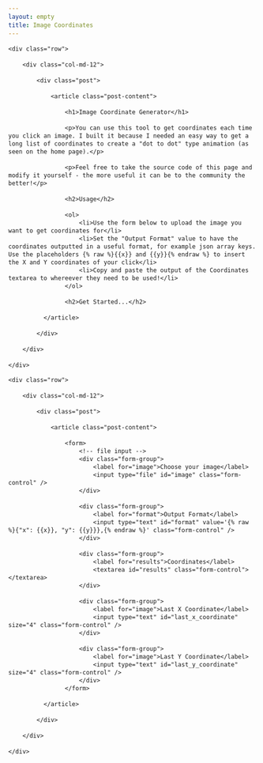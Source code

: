 ```yaml
---
layout: empty
title: Image Coordinates
---
```


<style type="text/css">

	#image_container {
		width: 645px;
		height: 400px;
		position: relative;
		margin: 50px auto 0px auto;
		border: solid #e3e3e3 5px;
	}

	.cross {
		position: absolute;
		z-index: 2;
	}

	.hidden {
		display: none;
	}

	#results {
		height: 300px;
	}
</style>

<script type="text/javascript" src="https://code.jquery.com/jquery-2.2.1.min.js"></script>

<script type="text/javascript">

// image onclick event handler
function on_click(event){
	// get mouse click position
	click_position_x = event.offsetX;
	click_position_y = event.offsetY;

	if(isNaN(click_position_x) || isNaN(click_position_y))
		debugger;

	// place cross
	var cross = $('.cross').first().clone();
	cross.css('left', click_position_x - 10);
	cross.css('top', click_position_y - 8);
	cross.removeClass('hidden');
	$('.cross').first().after(cross);

	// record last values
	$('#last_x_coordinate').val(click_position_x);
	$('#last_y_coordinate').val(click_position_y);

	// append to list of all values
	var new_line = '\n';
	if($('textarea').val().length == 0)
		new_line = '';

	var new_textarea_value = $('textarea').val() + new_line + 
								$('#format').val()
									.replace('{% raw %}{{x}}{% endraw %}', click_position_x)
									.replace('{% raw %}{{y}}{% endraw %}', click_position_y);
	$('textarea').val(new_textarea_value);
}

// set image container dimensions
function setImageDimensions(width, height){
	$('#image_container').css('width', width)
						 .css('height', height);
}

// bind file input to load image into <img> element
$(document).ready(function(){

	// bind file input
	$('#image').on('change', function (e) {
	    // check FileReader support
	    if(!FileReader)
	    	alert('Sorry, this feature requires a modern browser that supports the File API. Try again using Google Chrome...');

	    // get files
	    var event_target = e.target || window.event.srcElement,
        files = event_target.files;

        // check file has been chosen
	    if (files && files.length) {
	        var fr = new FileReader();

		    // set image_container dimensions
		    var img = new Image;
		    img.onload = function() {
		        setImageDimensions(img.width, img.height);
		    };

		    // set image_container background image and show it
	        fr.onload = function () {
		    	img.src = fr.result;
	        	$('#image_container').removeClass('hidden');
	            $('#image_container').css('background-image', 'url(' + fr.result + ')');
	        }
	        fr.readAsDataURL(files[0]);
	    }
	    else { // no file chosen to reset image_container
        	$('#image_container').addClass('hidden');
            $('#image_container').css('background-image', '');
	    }
	});
});
</script>


<div class="container narrow page">

	<div class="row">

		<div class="col-md-12">

			<div class="post">

			  	<article class="post-content">

					<h1>Image Coordinate Generator</h1>

					<p>You can use this tool to get coordinates each time you click an image. I built it because I needed an easy way to get a long list of coordinates to create a "dot to dot" type animation (as seen on the home page).</p>

					<p>Feel free to take the source code of this page and modify it yourself - the more useful it can be to the community the better!</p>

					<h2>Usage</h2>

					<ol>
						<li>Use the form below to upload the image you want to get coordinates for</li>
						<li>Set the "Output Format" value to have the coordinates outputted in a useful format, for example json array keys. Use the placeholders {% raw %}{{x}} and {{y}}{% endraw %} to insert the X and Y coordinates of your click</li>
						<li>Copy and paste the output of the Coordinates textarea to whereever they need to be used!</li>
					</ol>

					<h2>Get Started...</h2>

			  </article>

			</div>

		</div>

	</div>

</div>

<div id="image_container" onclick="on_click(event)" class="hidden">
	<img src="/images/showcase/image-coordinates/crosshairs.png" class="cross hidden">
</div>

<div class="container narrow page">

	<div class="row">

		<div class="col-md-12">

			<div class="post">

			  	<article class="post-content">

					<form>
						<!-- file input -->
						<div class="form-group">
							<label for="image">Choose your image</label>
							<input type="file" id="image" class="form-control" />
						</div>

						<div class="form-group">
							<label for="format">Output Format</label>
							<input type="text" id="format" value='{% raw %}{"x": {{x}}, "y": {{y}}},{% endraw %}' class="form-control" />
						</div>

						<div class="form-group">
							<label for="results">Coordinates</label>
							<textarea id="results" class="form-control"></textarea>
						</div>

						<div class="form-group">
							<label for="image">Last X Coordinate</label>
							<input type="text" id="last_x_coordinate" size="4" class="form-control" />
						</div>

						<div class="form-group">
							<label for="image">Last Y Coordinate</label>
							<input type="text" id="last_y_coordinate" size="4" class="form-control" />
						</div>
					</form>

			  </article>

			</div>

		</div>

	</div>

</div>
